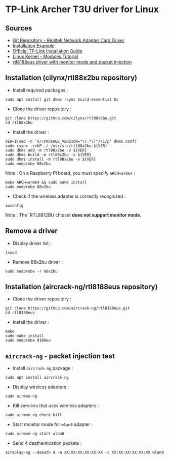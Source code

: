 # TP-Link Archer T3U driver for Linux

## Sources

* [Git Repository - Realtek Network Adapter Card Driver](https://github.com/cilynx/rtl88x2bu)
* [Installation Example](https://forums.linuxmint.com/viewtopic.php?t=306556)
* [Official TP-Link Installation Guide](https://static.tp-link.com/2018/201805/20180508/Installation%20Guide%20for%20Linux.pdf)
* [Linux Kernel - Modules Tutorial](https://doc.ubuntu-fr.org/tutoriel/tout_savoir_sur_les_modules_linux)
* [rtl8188eus driver with monitor mode and packet injection](https://github.com/aircrack-ng/rtl8188eus)

## Installation (cilynx/rtl88x2bu repository)

* Install required packages :
```
sudo apt install git dkms rsync build-essential bc
```

* Clone the driver repository :
```
git clone https://github.com/cilynx/rtl88x2bu.git
cd rtl88x2bu
```

* Install the driver :
```
VER=$(sed -n 's/\PACKAGE_VERSION="\(.*\)"/\1/p' dkms.conf)
sudo rsync -rvhP ./ /usr/src/rtl88x2bu-${VER}
sudo dkms add -m rtl88x2bu -v ${VER}
sudo dkms build -m rtl88x2bu -v ${VER}
sudo dkms install -m rtl88x2bu -v ${VER}
sudo modprobe 88x2bu
```

Note : On a Raspberry Pi board, you must specify `ARCH=arm64` :
```
make ARCH=arm64 && sudo make install
sudo modprobe 88x2bu
```

* Check if the wireless adapter is correctly recognized :
```
iwconfig
```
Note : The `RTL8812BU chipset **does not support monitor mode**.

## Remove a driver

* Display driver list :
```
lsmod
```

* Remove 88x2bu driver :
```
sudo modprobe -r 88x2bu
```

## Installation (aircrack-ng/rtl8188eus repository)

* Clone the driver repository :
```
git clone https://github.com/aircrack-ng/rtl8188eus.git
cd rtl8188eus
```

* Install the driver :
```
make
sudo make install
sudo modprobe 8188eu
```

## `aircrack-ng` - packet injection test

* Install `aircrack-ng` package :
```
sudo apt install aircrack-ng
```

* Display wireless adapters :
```
sudo airmon-ng
```

* Kill services that uses wireless adapters :
```
sudo airmon-ng check kill
```

* Start monitor mode for `wlan0` adapter :
```
sudo airmon-ng start wlan0
```

* Send 4 deathentication packets :
```
aireplay-ng --deauth 4 -a XX:XX:XX:XX:XX:XX -c XX:XX:XX:XX:XX:XX wlan0
```
